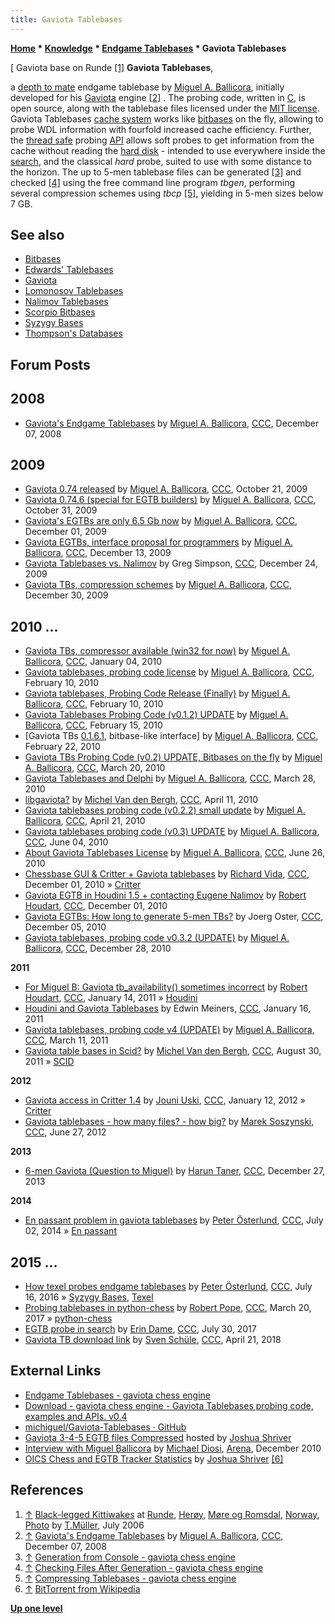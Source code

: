 ```yaml
---
title: Gaviota Tablebases
---
```

**[Home](Home "Home") * [Knowledge](Knowledge "Knowledge") * [Endgame Tablebases](Endgame_Tablebases "Endgame Tablebases") * Gaviota Tablebases**

\[ Gaviota base on Runde <a id="cite-note-1" href="#cite-ref-1">[1]</a>
**Gaviota Tablebases**,

a [depth to mate](Endgame_Tablebases#DTM "Endgame Tablebases") endgame tablebase by [Miguel A. Ballicora](Miguel_A._Ballicora "Miguel A. Ballicora"), initially developed for his [Gaviota](Gaviota "Gaviota") engine <a id="cite-note-2" href="#cite-ref-2">[2]</a> . The probing code, written in [C](C "C"), is open source, along with the tablebase files licensed under the [MIT license](Massachusetts_Institute_of_Technology#License "Massachusetts Institute of Technology"). Gaviota Tablebases [cache system](Memory "Memory") works like [bitbases](Endgame_Bitbases "Endgame Bitbases") on the fly, allowing to probe WDL information with fourfold increased cache efficiency. Further, the [thread safe](Thread "Thread") probing [API](https://en.wikipedia.org/wiki/Application_programming_interface) allows soft probes to get information from the cache without reading the [hard disk](https://en.wikipedia.org/wiki/Hard_disk_drive) - intended to use everywhere inside the [search](Search "Search"), and the classical *hard* probe, suited to use with some distance to the horizon. The up to 5-men tablebase files can be generated <a id="cite-note-3" href="#cite-ref-3">[3]</a> and checked <a id="cite-note-4" href="#cite-ref-4">[4]</a> using the free command line program *tbgen*, performing several compression schemes using *tbcp* <a id="cite-note-5" href="#cite-ref-5">[5]</a>, yielding in 5-men sizes below 7 GB.

## See also

- [Bitbases](Endgame_Bitbases "Endgame Bitbases")
- [Edwards' Tablebases](Edwards%27_Tablebases "Edwards' Tablebases")
- [Gaviota](Gaviota "Gaviota")
- [Lomonosov Tablebases](Lomonosov_Tablebases "Lomonosov Tablebases")
- [Nalimov Tablebases](Nalimov_Tablebases "Nalimov Tablebases")
- [Scorpio Bitbases](Scorpio_Bitbases "Scorpio Bitbases")
- [Syzygy Bases](Syzygy_Bases "Syzygy Bases")
- [Thompson's Databases](Thompson%27s_Databases "Thompson's Databases")

## Forum Posts

## 2008

- [Gaviota's Endgame Tablebases](http://www.talkchess.com/forum/viewtopic.php?t=25311) by [Miguel A. Ballicora](Miguel_A._Ballicora "Miguel A. Ballicora"), [CCC](CCC "CCC"), December 07, 2008

## 2009

- [Gaviota 0.74 released](http://www.talkchess.com/forum/viewtopic.php?t=30264) by [Miguel A. Ballicora](Miguel_A._Ballicora "Miguel A. Ballicora"), [CCC](CCC "CCC"), October 21, 2009
- [Gaviota 0.74.6 (special for EGTB builders)](http://www.talkchess.com/forum/viewtopic.php?t=30416) by [Miguel A. Ballicora](Miguel_A._Ballicora "Miguel A. Ballicora"), [CCC](CCC "CCC"), October 31, 2009
- [Gaviota's EGTBs are only 6.5 Gb now](http://www.talkchess.com/forum/viewtopic.php?t=30884) by [Miguel A. Ballicora](Miguel_A._Ballicora "Miguel A. Ballicora"), [CCC](CCC "CCC"), December 01, 2009
- [Gaviota EGTBs, interface proposal for programmers](http://www.talkchess.com/forum/viewtopic.php?t=31065) by [Miguel A. Ballicora](Miguel_A._Ballicora "Miguel A. Ballicora"), [CCC](CCC "CCC"), December 13, 2009
- [Gaviota Tablebases vs. Nalimov](http://www.talkchess.com/forum/viewtopic.php?t=31240) by Greg Simpson, [CCC](CCC "CCC"), December 24, 2009
- [Gaviota TBs, compression schemes](http://www.talkchess.com/forum/viewtopic.php?t=31354) by [Miguel A. Ballicora](Miguel_A._Ballicora "Miguel A. Ballicora"), [CCC](CCC "CCC"), December 30, 2009

## 2010 ...

- [Gaviota TBs, compressor available (win32 for now)](http://www.talkchess.com/forum/viewtopic.php?t=31470) by [Miguel A. Ballicora](Miguel_A._Ballicora "Miguel A. Ballicora"), [CCC](CCC "CCC"), January 04, 2010
- [Gaviota tablebases, probing code license](http://www.talkchess.com/forum/viewtopic.php?t=32508) by [Miguel A. Ballicora](Miguel_A._Ballicora "Miguel A. Ballicora"), [CCC](CCC "CCC"), February 10, 2010
- [Gaviota tablebases, Probing Code Release (Finally)](http://www.talkchess.com/forum/viewtopic.php?t=32527) by [Miguel A. Ballicora](Miguel_A._Ballicora "Miguel A. Ballicora"), [CCC](CCC "CCC"), February 10, 2010
- [Gaviota Tablebases Probing Code (v0.1.2) UPDATE](http://www.talkchess.com/forum/viewtopic.php?t=32626) by [Miguel A. Ballicora](Miguel_A._Ballicora "Miguel A. Ballicora"), [CCC](CCC "CCC"), February 15, 2010
- \[Gaviota TBs [0.1.6.1](http://www.talkchess.com/forum/viewtopic.php?t=32835), bitbase-like interface\] by [Miguel A. Ballicora](Miguel_A._Ballicora "Miguel A. Ballicora"), [CCC](CCC "CCC"), February 22, 2010
- [Gaviota TBs Probing Code (v0.2) UPDATE, Bitbases on the fly](http://www.talkchess.com/forum/viewtopic.php?t=33382) by [Miguel A. Ballicora](Miguel_A._Ballicora "Miguel A. Ballicora"), [CCC](CCC "CCC"), March 20, 2010
- [Gaviota Tablebases and Delphi](http://www.talkchess.com/forum/viewtopic.php?t=33516) by [Miguel A. Ballicora](Miguel_A._Ballicora "Miguel A. Ballicora"), [CCC](CCC "CCC"), March 28, 2010
- [libgaviota?](http://www.talkchess.com/forum/viewtopic.php?t=33742) by [Michel Van den Bergh](Michel_Van_den_Bergh "Michel Van den Bergh"), [CCC](CCC "CCC"), April 11, 2010
- [Gaviota tablebases probing code (v0.2.2) small update](http://www.talkchess.com/forum/viewtopic.php?t=33902) by [Miguel A. Ballicora](Miguel_A._Ballicora "Miguel A. Ballicora"), [CCC](CCC "CCC"), April 21, 2010
- [Gaviota tablebases probing code (v0.3) UPDATE](http://www.talkchess.com/forum/viewtopic.php?t=34707) by [Miguel A. Ballicora](Miguel_A._Ballicora "Miguel A. Ballicora"), [CCC](CCC "CCC"), June 04, 2010
- [About Gaviota Tablebases License](http://www.talkchess.com/forum/viewtopic.php?t=35167) by [Miguel A. Ballicora](Miguel_A._Ballicora "Miguel A. Ballicora"), [CCC](CCC "CCC"), June 26, 2010
- [Chessbase GUI & Critter + Gaviota tablebases](http://www.talkchess.com/forum/viewtopic.php?t=36874) by [Richard Vida](Richard_Vida "Richard Vida"), [CCC](CCC "CCC"), December 01, 2010 » [Critter](Critter "Critter")
- [Gaviota EGTB in Houdini 1.5 + contacting Eugene Nalimov](http://www.talkchess.com/forum/viewtopic.php?t=36886) by [Robert Houdart](Robert_Houdart "Robert Houdart"), [CCC](CCC "CCC"), December 01, 2010
- [Gaviota EGTBs: How long to generate 5-men TBs?](http://www.talkchess.com/forum/viewtopic.php?t=36953) by Joerg Oster, [CCC](CCC "CCC"), December 05, 2010
- [Gaviota tablebases, probing code v0.3.2 (UPDATE)](http://www.talkchess.com/forum/viewtopic.php?t=37335) by [Miguel A. Ballicora](Miguel_A._Ballicora "Miguel A. Ballicora"), [CCC](CCC "CCC"), December 28, 2010

**2011**

- [For Miguel B: Gaviota tb_availability() sometimes incorrect](http://www.talkchess.com/forum/viewtopic.php?t=37619) by [Robert Houdart](Robert_Houdart "Robert Houdart"), [CCC](CCC "CCC"), January 14, 2011 » [Houdini](Houdini "Houdini")
- [Houdini and Gaviota Tablebases](http://www.talkchess.com/forum/viewtopic.php?t=37652) by Edwin Meiners, [CCC](CCC "CCC"), January 16, 2011
- [Gaviota tablebases, probing code v4 (UPDATE)](http://www.talkchess.com/forum/viewtopic.php?t=38372) by [Miguel A. Ballicora](Miguel_A._Ballicora "Miguel A. Ballicora"), [CCC](CCC "CCC"), March 11, 2011
- [Gaviota table bases in Scid?](http://www.talkchess.com/forum/viewtopic.php?t=40217) by [Michel Van den Bergh](Michel_Van_den_Bergh "Michel Van den Bergh"), [CCC](CCC "CCC"), August 30, 2011 » [SCID](SCID "SCID")

**2012**

- [Gaviota access in Critter 1.4](http://www.talkchess.com/forum/viewtopic.php?t=41950) by [Jouni Uski](Jouni_Uski "Jouni Uski"), [CCC](CCC "CCC"), January 12, 2012 » [Critter](Critter "Critter")
- [Gaviota tablebases - how many files? - how big?](http://www.talkchess.com/forum/viewtopic.php?t=44208) by [Marek Soszynski](index.php?title=Marek_Soszynski&action=edit&redlink=1 "Marek Soszynski (page does not exist)"), [CCC](CCC "CCC"), June 27, 2012

**2013**

- [6-men Gaviota (Question to Miguel)](http://www.talkchess.com/forum/viewtopic.php?t=50652) by [Harun Taner](Harun_Taner "Harun Taner"), [CCC](CCC "CCC"), December 27, 2013

**2014**

- [En passant problem in gaviota tablebases](http://www.talkchess.com/forum/viewtopic.php?t=52836) by [Peter Österlund](Peter_%C3%96sterlund "Peter Österlund"), [CCC](CCC "CCC"), July 02, 2014 » [En passant](En_passant "En passant")

## 2015 ...

- [How texel probes endgame tablebases](http://www.talkchess.com/forum/viewtopic.php?t=60833) by [Peter Österlund](Peter_%C3%96sterlund "Peter Österlund"), [CCC](CCC "CCC"), July 16, 2016 » [Syzygy Bases](Syzygy_Bases "Syzygy Bases"), [Texel](Texel "Texel")
- [Probing tablebases in python-chess](http://www.talkchess.com/forum/viewtopic.php?t=63504) by [Robert Pope](Robert_Pope "Robert Pope"), [CCC](CCC "CCC"), March 20, 2017 » [python-chess](Python-chess "Python-chess")
- [EGTB probe in search](http://www.talkchess.com/forum3/viewtopic.php?f=7&t=64767) by [Erin Dame](Erin_Dame "Erin Dame"), [CCC](CCC "CCC"), July 30, 2017
- [Gaviota TB download link](http://www.talkchess.com/forum/viewtopic.php?t=67189) by [Sven Schüle](Sven_Sch%C3%BCle "Sven Schüle"), [CCC](CCC "CCC"), April 21, 2018

## External Links

- [Endgame Tablebases - gaviota chess engine](https://sites.google.com/site/gaviotachessengine/Home/endgame-tablebases-1)
- [Download - gaviota chess engine - Gaviota Tablebases probing code, examples and APIs. v0.4](https://sites.google.com/site/gaviotachessengine/download)
- [michiguel/Gaviota-Tablebases · GitHub](https://github.com/michiguel/Gaviota-Tablebases)
- [Gaviota 3-4-5 EGTB files Compressed](http://olympuschess.com/egtb/gaviota/) hosted by [Joshua Shriver](index.php?title=Joshua_Shriver&action=edit&redlink=1 "Joshua Shriver (page does not exist)")
- [Interview with Miguel Ballicora](http://www.playwitharena.com/?Interviews:Interview_with_Miguel_Ballicora%26nbsp%3B) by [Michael Diosi](index.php?title=Michael_Diosi&action=edit&redlink=1 "Michael Diosi (page does not exist)"), [Arena](Arena "Arena"), December 2010
- [OICS Chess and EGTB Tracker Statistics](http://oics.olympuschess.com/tracker/index.php) by [Joshua Shriver](index.php?title=Joshua_Shriver&action=edit&redlink=1 "Joshua Shriver (page does not exist)") <a id="cite-note-6" href="#cite-ref-6">[6]</a>

## References

1. <a id="cite-ref-1" href="#cite-note-1">↑</a> [Black-legged Kittiwakes](https://en.wikipedia.org/wiki/Black-legged_kittiwake) at [Runde](https://en.wikipedia.org/wiki/Runde), [Herøy](https://en.wikipedia.org/wiki/Her%C3%B8y,_M%C3%B8re_og_Romsdal), [Møre og Romsdal](https://en.wikipedia.org/wiki/M%C3%B8re_og_Romsdal), [Norway](https://en.wikipedia.org/wiki/Norway), [Photo](https://commons.wikimedia.org/wiki/File:Dreizehenmoewen.jpg) by [T.Müller](https://commons.wikimedia.org/wiki/User:Islandmen), July 2006
1. <a id="cite-ref-2" href="#cite-note-2">↑</a> [Gaviota's Endgame Tablebases](http://www.talkchess.com/forum/viewtopic.php?t=25311) by [Miguel A. Ballicora](Miguel_A._Ballicora "Miguel A. Ballicora"), [CCC](CCC "CCC"), December 07, 2008
1. <a id="cite-ref-3" href="#cite-note-3">↑</a> [Generation from Console - gaviota chess engine](https://sites.google.com/site/gaviotachessengine/Home/endgame-tablebases-1/gtb-generation)
1. <a id="cite-ref-4" href="#cite-note-4">↑</a> [Checking Files After Generation - gaviota chess engine](https://sites.google.com/site/gaviotachessengine/Home/endgame-tablebases-1/gtb-checking)
1. <a id="cite-ref-5" href="#cite-note-5">↑</a> [Compressing Tablebases - gaviota chess engine](https://sites.google.com/site/gaviotachessengine/Home/endgame-tablebases-1/gtb-compression)
1. <a id="cite-ref-6" href="#cite-note-6">↑</a> [BitTorrent from Wikipedia](https://en.wikipedia.org/wiki/BitTorrent)

**[Up one level](Endgame_Tablebases "Endgame Tablebases")**

